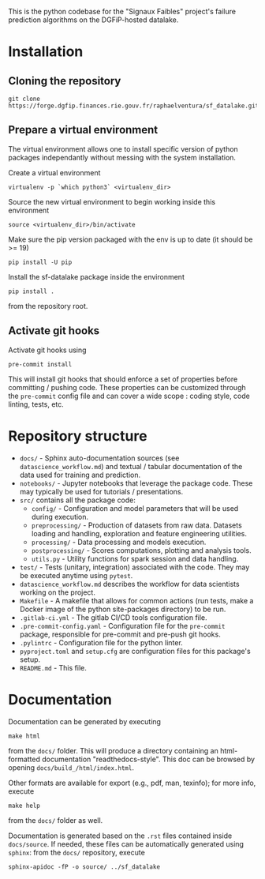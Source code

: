 This is the python codebase for the "Signaux Faibles" project's failure prediction algorithms on the DGFiP-hosted datalake.

# Installation

## Cloning the repository

``` shell
git clone https://forge.dgfip.finances.rie.gouv.fr/raphaelventura/sf_datalake.git

```

## Prepare a virtual environment

The virtual environment allows one to install specific version of python packages independantly without messing with the system installation.

Create a virtual environment

``` shell
virtualenv -p `which python3` <virtualenv_dir>
```

Source the new virtual environment to begin working inside this environment

``` shell
source <virtualenv_dir>/bin/activate
```

Make sure the pip version packaged with the env is up to date (it should be >= 19)

``` shell
pip install -U pip
```

Install the sf-datalake package inside the environment

``` shell
pip install .
```

from the repository root.

## Activate git hooks

Activate git hooks using

``` shell
pre-commit install
```

This will install git hooks that should enforce a set of properties before committing / pushing code. These properties can be customized through the `pre-commit` config file and can cover a wide scope : coding style, code linting, tests, etc.

# Repository structure

- `docs/` - Sphinx auto-documentation sources (see `datascience_workflow.md`) and textual / tabular documentation of the data used for training and prediction.
- `notebooks/` - Jupyter notebooks that leverage the package code. These may typically be used for tutorials / presentations.
- `src/` contains all the package code:
    - `config/` - Configuration and model parameters that will be used during execution.
    - `preprocessing/` - Production of datasets from raw data. Datasets loading and handling, exploration and feature engineering utilities.
    - `processing/` - Data processing and models execution.
    - `postprocessing/` - Scores computations, plotting and analysis tools.
    - `utils.py` - Utility functions for spark session and data handling.
- `test/` - Tests (unitary, integration) associated with the code. They may be executed anytime using `pytest`.
- `datascience_workflow.md` describes the workflow for data scientists working on the project.
- `Makefile` - A makefile that allows for common actions (run tests, make a Docker image of the python site-packages directory) to be run.
- `.gitlab-ci.yml` - The gitlab CI/CD tools configuration file.
- `.pre-commit-config.yaml` - Configuration file for the `pre-commit` package, responsible for pre-commit and pre-push git hooks.
- `.pylintrc` - Configuration file for the python linter.
- `pyproject.toml` and `setup.cfg` are configuration files for this package's setup.
- `README.md` - This file.

# Documentation

Documentation can be generated by executing

``` shell
make html
```

from the `docs/` folder. This will produce a directory containing an html-formatted documentation "readthedocs-style". This doc can be browsed by opening `docs/build_/html/index.html`.

Other formats are available for export (e.g., pdf, man, texinfo); for more info, execute

``` shell
make help
```

from the `docs/` folder as well.

Documentation is generated based on the `.rst` files contained inside `docs/source`. If needed, these files can be automatically generated using `sphinx`: from the `docs/` repository, execute

``` shell
sphinx-apidoc -fP -o source/ ../sf_datalake
```
